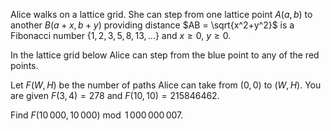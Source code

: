 Alice walks on a lattice grid. She can step from one lattice point $A (a,b)$ to another $B (a+x,b+y)$ providing distance $AB = \sqrt{x^2+y^2}$ is a Fibonacci number $\{1,2,3,5,8,13,\ldots\}$ and $x\ge 0,$  $y\ge 0$.



In the lattice grid below Alice can step from the blue point to any of the red points.


Let $F(W,H)$ be the number of paths Alice can take from $(0,0)$ to $(W,H)$.
You are given $F(3,4) = 278$ and $F(10,10) = 215846462$.


Find $F(10\,000,10\,000) \bmod 1\,000\,000\,007$.